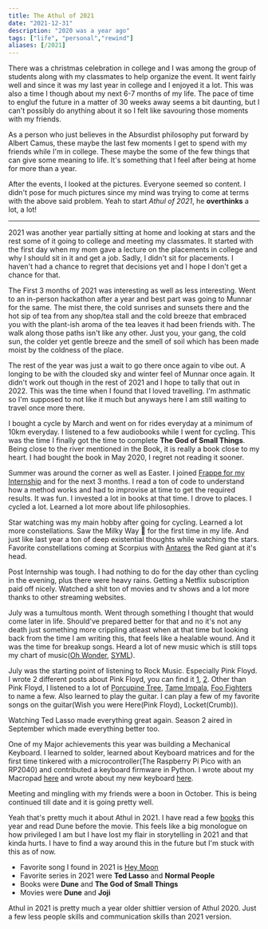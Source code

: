 ```yaml
---
title: The Athul of 2021
date: "2021-12-31"
description: "2020 was a year ago"
tags: ["life", "personal","rewind"]
aliases: [/2021]
---
```


There was a christmas celebration in college and I was among the group of students along with my classmates to help organize the event. It went fairly well and since it was my last year in college and I enjoyed it a lot. This was also a time I though about my next 6-7 months of my life. The pace of time to engluf the future in a matter of 30 weeks away seems a bit daunting, but I can't possibly do anything about it so I felt like savouring those moments with my friends.

As a person who just believes in the Absurdist philosophy put forward by Albert Camus, these maybe the last few moments I get to spend with my friends while I'm in college. These maybe the some of the few things that can give some meaning to life. It's something that I feel after being at home for more than a year.

After the events, I looked at the pictures. Everyone seemed so content. I didn't pose for much pictures since my mind was trying to come at terms with the above said problem. Yeah to start _Athul of 2021_, he **overthinks** a lot, a lot!

---

2021 was another year partially sitting at home and looking at stars and the rest some of it going to college and meeting my classmates. It started with the first day when my mom gave a lecture on the placements in college and why I should sit in it and get a job. Sadly, I didn't sit for placements. I haven't had a chance to regret that decisions yet and I hope I don't get a chance for that.

The First 3 months of 2021 was interesting as well as less interesting. Went to an in-person hackathon after a year and best part was going to Munnar for the same. The mist there, the cold sunrises and sunsets there and the hot sip of tea from any shop/tea stall and the cold breeze that embraced you with the plant-ish aroma of the tea leaves it had been friends with. The walk along those paths isn't like any other. Just you, your gang, the cold sun, the colder yet gentle breeze and the smell of soil which has been made moist by the coldness of the place.

The rest of the year was just a wait to go there once again to vibe out. A longing to be with the clouded sky and winter feel of Munnar once again. It didn't work out though in the rest of 2021 and I hope to tally that out in 2022. This was the time when I found that I loved travelling. I'm asthmatic so I'm supposed to not like it much but anyways here I am still waiting to travel once more there.

I bought a cycle by March and went on for rides everyday at a minimum of 10km everyday. I listened to a few audiobooks while I went for cycling. This was the time I finally got the time to complete **The God of Small Things**. Being close to the river mentioned in the Book, it is really a book close to my heart. I had bought the book in May 2020, I regret not reading it sooner.

Summer was around the corner as well as Easter. I joined [Frappe for my Internship](/blog/frappe-internship/) and for the next 3 months. I read a ton of code to understand how a method works and had to improvise at time to get the required results. It was fun. I invested a lot in books at that time. I drove to places. I cycled a lot. Learned a lot more about life philosophies.

Star watching was my main hobby after going for cycling. Learned a lot more constellations. Saw the Milky Way 🌌 for the first time in my life. And just like last year a ton of deep existential thoughts while watching the stars. Favorite constellations coming at Scorpius with [Antares](https://en.wikipedia.org/wiki/Antares) the Red giant at it's head.

Post Internship was tough. I had nothing to do for the day other than cycling in the evening, plus there were heavy rains. Getting a Netflix subscription paid off nicely. Watched a shit ton of movies and tv shows and a lot more thanks to other streaming websites.

July was a tumultous month. Went through something I thought that would come later in life. Should've prepared better for that and no it's not any death just something more crippling atleast when at that time but looking back from the time I am writing this, that feels like a healable wound. And it was the time for breakup songs. Heard a lot of new music which is still tops my chart of music([Oh Wonder](https://open.spotify.com/track/1Gl8PKu5MzKuVWEf5xc0lX?si=18b0e7a0e6ca41ec), [SYML](https://open.spotify.com/track/1BwBeG8Pae6uHp3w29AHvi?si=bc7cd384e0914a65)).

July was the starting point of listening to Rock Music. Especially Pink Floyd. I wrote 2 different posts about Pink Floyd, you can find it [1](/blog/pink-floyd/), [2](/blog/two-planets/). Other than Pink Floyd, I listened to a lot of [Porcupine Tree](https://open.spotify.com/artist/5NXHXK6hOCotCF8lvGM1I0?si=pib2qu29QhuDVuX7-8sK5w), [Tame Impala](https://open.spotify.com/artist/5INjqkS1o8h1imAzPqGZBb?si=61b0461a15b24c12), [Foo Fighters](https://open.spotify.com/artist/7jy3rLJdDQY21OgRLCZ9sD?si=Wr1kAtirSMOUerPoOPLnUw) to name a few. Also learned to play the guitar. I can play a few of my favorite songs on the guitar(Wish you were Here(Pink Floyd), Locket(Crumb)).

Watching Ted Lasso made everything great again. Season 2 aired in September which made everything better too.

One of my Major achievements this year was building a Mechanical Keyboard. I learned to solder, learned about Keyboard matrices and for the first time tinkered with a microcontroller(The Raspberry Pi Pico with an RP2040) and contributed a keyboard firmware in Python. I wrote about my Macropad [here](/blog/macropad/) and wrote about my new keyboard [here](/blog/bye-k2).

Meeting and mingling with my friends were a boon in October. This is being continued till date and it is going pretty well.

Yeah that's pretty much it about Athul in 2021. I have read a few [books](https://athulcyriac.in/books) this year and read Dune before the movie. This feels like a big monologue on how privileged I am but I have lost my flair in storytelling in 2021 and that kinda hurts. I have to find a way around this in the future but I'm stuck with this as of now.

- Favorite song I found in 2021 is [Hey Moon](https://open.spotify.com/track/2NJGAT43AvS7BQvn2017yS?si=4764c69b123a45be)
- Favorite series in 2021 were **Ted Lasso** and **Normal People**
- Books were **Dune** and **The God of Small Things**
- Movies were **Dune** and **Joji**

Athul in 2021 is pretty much a year older shittier version of Athul 2020. Just a few less people skills and communication skills than 2021 version.
